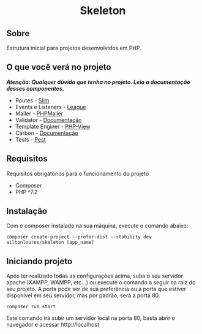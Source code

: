 <h1 align="center">Skeleton</h1>

## Sobre

Estrutura inicial para projetos desenvolvidos em PHP.

## O que você verá no projeto 

***Atenção: Qualquer dúvida que tenha no projeto. Leia a documentação desses componentes.***

- Routes - [Slim](http://www.slimframework.com/docs/v3/)
- Events e Listeners - [League](https://event.thephpleague.com/2.0/)
- Mailer - [PHPMailer](https://github.com/PHPMailer/PHPMailer)
- Validator - [Documentação](https://github.com/ailtonloures/validator)
- Template Enginer - [PHP-View](https://github.com/slimphp/PHP-View)
- Carbon - [Documentação](https://carbon.nesbot.com/docs/)
- Tests - [Pest](https://pestphp.com/)

## Requisitos

Requisitos obrigatórios para o funcionamento do projeto

- Composer
- PHP ^7.2

## Instalação

Com o composer instalado na sua máquina, execute o comando abaixo:

```
composer create-project --prefer-dist --stability dev ailtonloures/skeleton [app_name]
```

## Iniciando projeto

Após ter realizado todas as configurações acima, suba o seu servidor apache (XAMPP, WAMPP, etc...) ou execute o comando a seguir na raiz do seu projeto.
A porta pode ser de sua preferência ou a porta que estiver disponível em seu servidor, mas por padrão, será a porta 80.

```
composer run start
```

Este comando irá subir um servidor local na porta 80, basta abrir o navegador e acessar http://localhost
